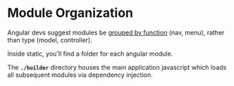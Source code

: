 # Module Organization

Angular devs suggest modules be [grouped by function](http://henriquat.re/modularizing-angularjs/modularizing-angular-applications/modularizing-angular-applications.html) (nav, menu), rather than type (model, controller).

Inside static, you'll find a folder for each angular module.

The **`./builder`** directory houses the main application javascript which loads all subsequent modules via dependency injection.
